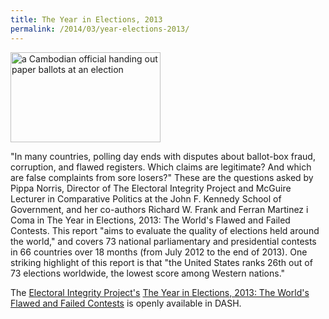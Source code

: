 ```yaml
---
title: The Year in Elections, 2013
permalink: /2014/03/year-elections-2013/
---
```

<img src="{{site.baseurl}}/assets/img/Cambodia%20by%20daniel_littlewood_0.jpeg" width="240" height="144" class="floatright" alt="a Cambodian official handing out paper ballots at an election">

"In many countries, polling day ends with disputes about ballot-box fraud, corruption, and flawed registers. Which claims are legitimate? And which are false complaints from sore losers?" These are the questions asked by Pippa Norris, Director of The Electoral Integrity Project and McGuire Lecturer in Comparative Politics at the John F. Kennedy School of Government, and her co-authors Richard W. Frank and Ferran Martinez i Coma in The Year in Elections, 2013: The World's Flawed and Failed Contests. This report "aims to evaluate the quality of elections held around the world," and covers 73 national parliamentary and presidential contests in 66 countries over 18 months (from July 2012 to the end of 2013). One striking highlight of this report is that "the United States ranks 26th out of 73 elections worldwide, the lowest score among Western nations."

The [Electoral Integrity Project's](http://www.electoralintegrityproject.com/) [The Year in Elections, 2013: The World's Flawed and Failed Contests](http://dash.harvard.edu/handle/1/11744445) is openly available in DASH.
